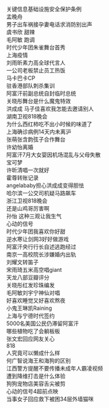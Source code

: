 关键信息基础设施安全保护条例  
孟晚舟  
男子出车祸接孕妻电话求消防别出声  
虞书欣 甜辣  
毛阿敏 跑调  
时代少年团朱雀舞台首秀  
上海疫情  
刘雨昕素力高全球代言人  
一公司老板禁止员工热饭  
马卡巴卡CP  
驻香港部队刺杀集训  
阿富汗前副总统自封临时总统  
关晓彤舞台是什么魔鬼特效  
洪成成 马子佳喜欢我怎能去邀请别人  
湖南卫视818晚会  
为什么西红柿吃不出小时候的味道了  
上海确诊病例14天内未离沪  
张萌张含韵弦子合作舞台  
许幼怡离婚  
阿富汗7月大女婴因机场混乱与父母失散  
宝可梦  
许昕清唱一次就好  
霍尊转账记录  
angelababy担心洪成成变得胆怯  
哈尔滨一公交司机疑马路飙车  
浙江卫视818晚会  
还是山鸡哥厉害啊  
孙怡 这种三观让我生气  
心动的信号  
时代少年团我喜欢你好甜  
逆水寒让剑网3好好做游戏  
阿富汗央行行长自述逃跑经过  
南京一高校院长涉嫌婚内出轨  
刘耀文转笛子  
宋雨琦五米高空唱giant  
天龙八部豆瓣评分  
关晓彤红发珍珠编发  
毛阿敏刘宇宁神仙对唱  
好喜欢睡觉又好喜欢熬夜  
小鬼王琳凯Raining  
上海与宁德时代签约  
5000名美国公民仍滞留阿富汗  
哪些植物吃了会躺板板  
张文宏回应网友关心  
818  
人究竟可以懒成什么样  
何广智说海王和海狗的区别  
江西警方提醒不要传播未成年人霸凌视频  
遭到降维打击是什么体验  
狗狗宠物店美容舌尖被剪  
心动的信号4超前点映  
当事女子回应救下被困34层外墙猫咪  

